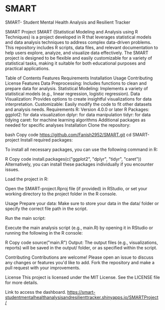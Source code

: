 # SMART
SMART- Student Mental Health Analysis and Resilient Tracker 

SMART Project
SMART (Statistical Modeling and Analysis using R Techniques) is a project developed in R that leverages statistical models and data analysis techniques to address complex data-driven problems. This repository includes R scripts, data files, and relevant documentation to help users explore, analyze, and visualize data effectively. The SMART project is designed to be flexible and easily customizable for a variety of statistical tasks, making it suitable for both educational purposes and practical applications.

Table of Contents
Features
Requirements
Installation
Usage
Contributing
License
Features
Data Preprocessing: Includes functions to clean and prepare data for analysis.
Statistical Modeling: Implements a variety of statistical models (e.g., linear regression, logistic regression).
Data Visualization: Provides options to create insightful visualizations for data interpretation.
Customizable: Easily modify the code to fit other datasets and analysis needs.
Requirements
R: Version 4.0.0 or later
R Packages:
ggplot2: for data visualization
dplyr: for data manipulation
tidyr: for data tidying
caret: for machine learning algorithms
Additional packages as needed for specific analyses
Installation
Clone the repository:

bash
Copy code
https://github.com/Fanish2952/SMART.git
cd SMART-project
Install required packages:

To install all necessary packages, you can use the following command in R:

R
Copy code
install.packages(c("ggplot2", "dplyr", "tidyr", "caret"))
Alternatively, you can install these packages individually if you encounter issues.

Load the project in R:

Open the SMART-project.Rproj file (if provided) in RStudio, or set your working directory to the project folder in the R console.

Usage
Prepare your data: Make sure to store your data in the data/ folder or specify the correct file path in the script.

Run the main script:

Execute the main analysis script (e.g., main.R) by opening it in RStudio or running the following in the R console:

R
Copy code
source("main.R")
Output: The output files (e.g., visualizations, reports) will be saved in the output/ folder, or as specified within the script.

Contributing
Contributions are welcome! Please open an issue to discuss any changes or features you'd like to add. Fork the repository and make a pull request with your improvements.

License
This project is licensed under the MIT License. See the LICENSE file for more details.



Link to access the dashboard.
https://smart-studentmentalhealthanalysisandresilienttracker.shinyapps.io/SMARTProject/
